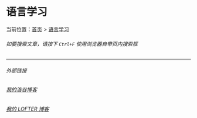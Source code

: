 # 语言学习

当前位置：[首页](index.md) > [语言学习](lang.md)

###### 如要搜索文章，请按下 ```Ctrl+F``` 使用浏览器自带页内搜索框

---
###### 外部链接
###### [我的洛谷博客](https://muhyih.blog.luogu.org/)
###### [我的 LOFTER 博客](https://seven-celsius-sunny.lofter.com/)
